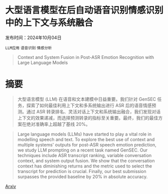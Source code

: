 # 大型语言模型在后自动语音识别情感识别中的上下文与系统融合

发布时间：2024年10月04日

`LLM应用` `语音识别` `情感分析`

> Context and System Fusion in Post-ASR Emotion Recognition with Large Language Models

# 摘要

> 大型语言模型 (LLM) 在语音和文本建模中日益重要。我们针对 GenSEC 任务，探索了如何最佳利用上下文和多系统输出进行 ASR 后的语音情感预测。通过 ASR 转录排名、灵活对话上下文和系统输出融合，我们发现对话上下文的效果递减，而选择预测转录的指标至关重要。最终，我们的最佳方案在绝对准确率上超越了基线 20%。

> Large language models (LLMs) have started to play a vital role in modelling speech and text. To explore the best use of context and multiple systems' outputs for post-ASR speech emotion prediction, we study LLM prompting on a recent task named GenSEC. Our techniques include ASR transcript ranking, variable conversation context, and system output fusion. We show that the conversation context has diminishing returns and the metric used to select the transcript for prediction is crucial. Finally, our best submission surpasses the provided baseline by 20% in absolute accuracy.

[Arxiv](https://arxiv.org/abs/2410.03312)